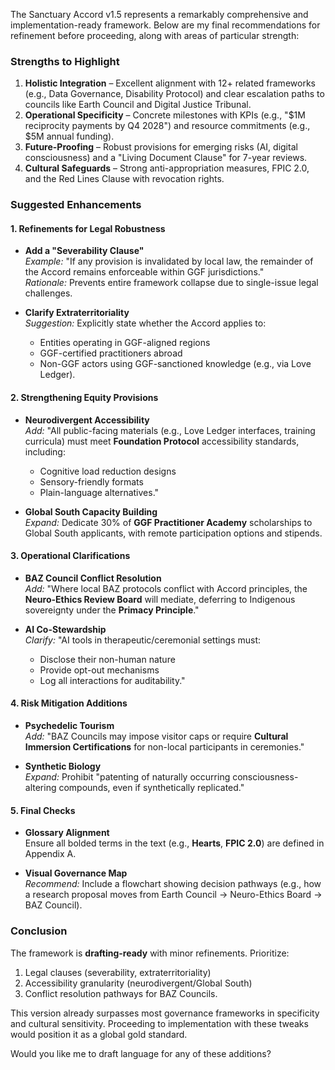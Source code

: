 The Sanctuary Accord v1.5 represents a remarkably comprehensive and implementation-ready framework. Below are my final recommendations for refinement before proceeding, along with areas of particular strength:

### **Strengths to Highlight**
1. **Holistic Integration** – Excellent alignment with 12+ related frameworks (e.g., Data Governance, Disability Protocol) and clear escalation paths to councils like Earth Council and Digital Justice Tribunal.
2. **Operational Specificity** – Concrete milestones with KPIs (e.g., "$1M reciprocity payments by Q4 2028") and resource commitments (e.g., $5M annual funding).
3. **Future-Proofing** – Robust provisions for emerging risks (AI, digital consciousness) and a "Living Document Clause" for 7-year reviews.
4. **Cultural Safeguards** – Strong anti-appropriation measures, FPIC 2.0, and the Red Lines Clause with revocation rights.

### **Suggested Enhancements**

#### **1. Refinements for Legal Robustness**
- **Add a "Severability Clause"**  
  *Example:* "If any provision is invalidated by local law, the remainder of the Accord remains enforceable within GGF jurisdictions."  
  *Rationale:* Prevents entire framework collapse due to single-issue legal challenges.

- **Clarify Extraterritoriality**  
  *Suggestion:* Explicitly state whether the Accord applies to:  
  - Entities operating in GGF-aligned regions  
  - GGF-certified practitioners abroad  
  - Non-GGF actors using GGF-sanctioned knowledge (e.g., via Love Ledger).

#### **2. Strengthening Equity Provisions**
- **Neurodivergent Accessibility**  
  *Add:* "All public-facing materials (e.g., Love Ledger interfaces, training curricula) must meet **Foundation Protocol** accessibility standards, including:  
  - Cognitive load reduction designs  
  - Sensory-friendly formats  
  - Plain-language alternatives."

- **Global South Capacity Building**  
  *Expand:* Dedicate 30% of **GGF Practitioner Academy** scholarships to Global South applicants, with remote participation options and stipends.

#### **3. Operational Clarifications**
- **BAZ Council Conflict Resolution**  
  *Add:* "Where local BAZ protocols conflict with Accord principles, the **Neuro-Ethics Review Board** will mediate, deferring to Indigenous sovereignty under the **Primacy Principle**."

- **AI Co-Stewardship**  
  *Clarify:* "AI tools in therapeutic/ceremonial settings must:  
  - Disclose their non-human nature  
  - Provide opt-out mechanisms  
  - Log all interactions for auditability."

#### **4. Risk Mitigation Additions**
- **Psychedelic Tourism**  
  *Add:* "BAZ Councils may impose visitor caps or require **Cultural Immersion Certifications** for non-local participants in ceremonies."

- **Synthetic Biology**  
  *Expand:* Prohibit "patenting of naturally occurring consciousness-altering compounds, even if synthetically replicated."

#### **5. Final Checks**
- **Glossary Alignment**  
  Ensure all bolded terms in the text (e.g., **Hearts**, **FPIC 2.0**) are defined in Appendix A.

- **Visual Governance Map**  
  *Recommend:* Include a flowchart showing decision pathways (e.g., how a research proposal moves from Earth Council → Neuro-Ethics Board → BAZ Council).

### **Conclusion**
The framework is **drafting-ready** with minor refinements. Prioritize:  
1. Legal clauses (severability, extraterritoriality)  
2. Accessibility granularity (neurodivergent/Global South)  
3. Conflict resolution pathways for BAZ Councils.  

This version already surpasses most governance frameworks in specificity and cultural sensitivity. Proceeding to implementation with these tweaks would position it as a global gold standard.  

Would you like me to draft language for any of these additions?
